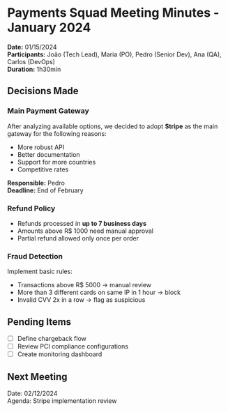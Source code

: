 # Payments Squad Meeting Minutes - January 2024

**Date:** 01/15/2024  
**Participants:** João (Tech Lead), Maria (PO), Pedro (Senior Dev), Ana (QA), Carlos (DevOps)  
**Duration:** 1h30min  

## Decisions Made

### Main Payment Gateway
After analyzing available options, we decided to adopt **Stripe** as the main gateway for the following reasons:
- More robust API
- Better documentation
- Support for more countries
- Competitive rates

**Responsible:** Pedro  
**Deadline:** End of February  

### Refund Policy
- Refunds processed in **up to 7 business days**
- Amounts above R$ 1000 need manual approval
- Partial refund allowed only once per order

### Fraud Detection
Implement basic rules:
- Transactions above R$ 5000 → manual review
- More than 3 different cards on same IP in 1 hour → block
- Invalid CVV 2x in a row → flag as suspicious

## Pending Items
- [ ] Define chargeback flow
- [ ] Review PCI compliance configurations
- [ ] Create monitoring dashboard

## Next Meeting
Date: 02/12/2024  
Agenda: Stripe implementation review